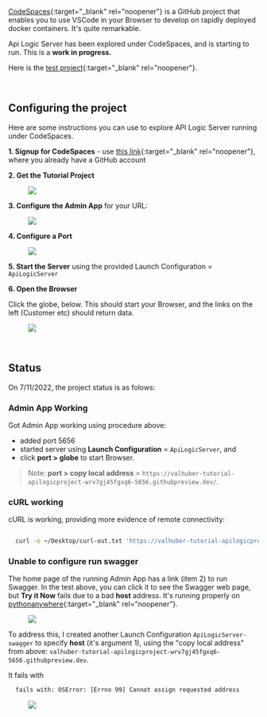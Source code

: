 [CodeSpaces](https://github.com/features/codespaces){:target="_blank" rel="noopener"} is a GitHub project that enables you to use VSCode in your Browser to develop on rapidly deployed docker containers.  It's quite remarkable.  

Api Logic Server has been explored under CodeSpaces, and is starting to run.  This is a __work in progress.__

Here is the [test project](https://github.com/valhuber/Tutorial-ApiLogicProject#readme){:target="_blank" rel="noopener"}.

&nbsp;

## Configuring the project

Here are some instructions you can use to explore API Logic Server running under CodeSpaces.

__1. Signup for CodeSpaces__ - use [this link](https://github.com/features/codespaces/signup){:target="_blank" rel="noopener"}, where you already have a GitHub account

__2. Get the Tutorial Project__

<figure><img src="https://github.com/valhuber/apilogicserver/wiki/images/git-codespaces/open-tutorial-repo.png
?raw=true"></figure> 


__3. Configure the Admin App__ for your URL:

<figure><img src="https://github.com/valhuber/apilogicserver/wiki/images/git-codespaces/configure-admin.png?raw=true"></figure>

__4. Configure a Port__

<figure><img src="https://github.com/valhuber/apilogicserver/wiki/images/git-codespaces/create-port.png?raw=true"></figure>

__5. Start the Server__ using the provided Launch Configuration = `ApiLogicServer`


__6. Open the Browser__

Click the globe, below.  This should start your Browser, and the links on the left (Customer etc) should return data.

<figure><img src="https://github.com/valhuber/apilogicserver/wiki/images/git-codespaces/open-port.png?raw=true"></figure>


&nbsp;

## Status

On 7/11/2022, the project status is as folows:

### Admin App Working

Got Admin App working using procedure above:

* added port 5656
* started server using __Launch Configuration__ = `ApiLogicServer`, and 
* click __port > globe__ to start Browser.

> Note: __port > copy local address__ = `https://valhuber-tutorial-apilogicproject-wrv7gj45fgxq6-5656.githubpreview.dev/`.

### cURL working

cURL is working, providing more evidence of remote connectivity:


```bash

  curl -o ~/Desktop/curl-out.txt 'https://valhuber-tutorial-apilogicproject-wrv7gj45fgxq6-5656.githubpreview.dev/api/OrderDetail/1040?include=Product,Order&page[limit]=1' --globoff -H 'User-Agent: Mozilla/5.0 (Macintosh; Intel Mac OS X 10.15; rv:102.0) Gecko/20100101 Firefox/102.0' -H 'Accept: application/json' -H 'Accept-Language: en-US,en;q=0.5'  -H 'Referer: https://valhuber-tutorial-apilogicproject-wrv7gj45fgxq6-5656.githubpreview.dev/admin-app/index.html' -H 'authorization: Bearer xxxx' -H 'Connection: keep-alive' -H 'Sec-Fetch-Dest: empty' -H 'Sec-Fetch-Mode: cors' -H 'Sec-Fetch-Site: same-origin'
```


### Unable to configure run swagger

The home page of the running Admin App has a link (item 2) to run Swagger.  In the test above, you can click it to see the Swagger web page, but __Try it Now__ fails due to a bad __host__ address.  It's running properly on [pythonanywhere](http://apilogicserver.pythonanywhere.com/admin-app/index.html){:target="_blank" rel="noopener"}.

<figure><img src="https://github.com/valhuber/apilogicserver/wiki/images/git-codespaces/invalid-host.png?raw=true"></figure>

To address this, I created another Launch Configuration `ApiLogicServer-swagger` to specify __host__  (it's argument 1), using the "copy local address" from above: `valhuber-tutorial-apilogicproject-wrv7gj45fgxq6-5656.githubpreview.dev`.

It fails with

```bash
  fails with: OSError: [Errno 99] Cannot assign requested address 
```
<figure><img src="https://github.com/valhuber/apilogicserver/wiki/images/git-codespaces/cannot-assign-server.png?raw=true"></figure>